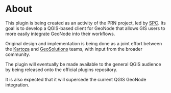 # About

This plugin is being created as an activity of the PRN project, led by [SPC]. Its goal is to develop a QGIS-based 
client for GeoNode that allows GIS users to more easily integrate GeoNode into their workflows.

Original design and implementation is being done as a joint effort between the [Kartoza] and [GeoSolutions] teams, with
input from the broader community.

The plugin will eventually be made available to the general QGIS audience by being released onto the official plugins
repository.

It is also expected that it will supersede the current QGIS GeoNode integration.

[SPC]: https://www.spc.int/
[Kartoza]: https://kartoza.com
[GeoSolutions]: https://www.geosolutionsgroup.com/
